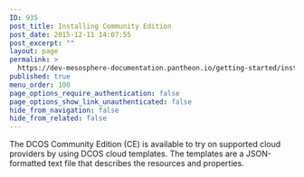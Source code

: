```yaml
---
ID: 935
post_title: Installing Community Edition
post_date: 2015-12-11 14:07:55
post_excerpt: ""
layout: page
permalink: >
  https://dev-mesosphere-documentation.pantheon.io/getting-started/installing/installing-community-edition/
published: true
menu_order: 100
page_options_require_authentication: false
page_options_show_link_unauthenticated: false
hide_from_navigation: false
hide_from_related: false
---
```

The DCOS Community Edition (CE) is available to try on supported cloud providers by using DCOS cloud templates. The templates are a JSON-formatted text file that describes the resources and properties.